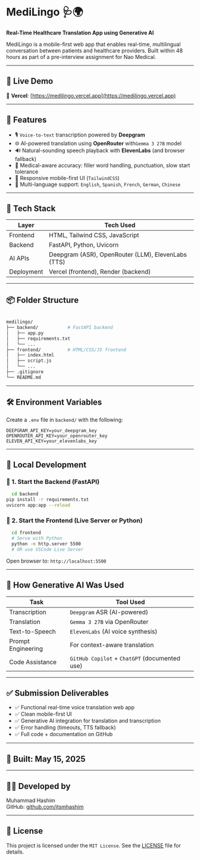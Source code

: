 # MediLingo 🩺🌍

**Real-Time Healthcare Translation App using Generative AI**

MediLingo is a mobile-first web app that enables real-time, multilingual conversation between patients and healthcare providers. Built within 48 hours as part of a pre-interview assignment for Nao Medical.

---

## 🚀 Live Demo

🔗 **Vercel**: [https://medilingo.vercel.app](https://medilingo.vercel.app)

---

## 📌 Features

- 🎙️ `Voice-to-text` transcription powered by **Deepgram**
- 🌐 AI-powered translation using **OpenRouter** with`Gemma 3 27B` model
- 🔊 Natural-sounding speech playback with **ElevenLabs** (and browser fallback)
- 🧠 Medical-aware accuracy: filler word handling, punctuation, slow start tolerance
- 📱 Responsive mobile-first UI (`TailwindCSS`)
- 💬 Multi-language support: `English`, `Spanish`, `French`, `German`, `Chinese`

---

## 🧱 Tech Stack

| Layer          | Tech Used |
|----------------|-----------|
| Frontend       | HTML, Tailwind CSS, JavaScript |
| Backend        | FastAPI, Python, Uvicorn |
| AI APIs        | Deepgram (ASR), OpenRouter (LLM), ElevenLabs (TTS) |
| Deployment     | Vercel (frontend), Render (backend) |

---

## 📦 Folder Structure

```bash

medilingo/
├── backend/           # FastAPI backend
│   ├── app.py
│   ├── requirements.txt
│   └── ...
├── frontend/          # HTML/CSS/JS frontend
│   ├── index.html
│   ├── script.js
│   └── ...
├── .gitignore
└── README.md
```

---

## 🛠️ Environment Variables

Create a `.env` file in `backend/` with the following:

```env
DEEPGRAM_API_KEY=your_deepgram_key
OPENROUTER_API_KEY=your_openrouter_key
ELEVEN_API_KEY=your_elevenlabs_key
```

---

## 🧪 Local Development

### 🔹 1. Start the Backend (FastAPI)

```bash
  cd backend
pip install -r requirements.txt
uvicorn app:app --reload
```

### 🔹 2. Start the Frontend (Live Server or Python)

```bash
  cd frontend
  # Serve with Python
  python -m http.server 5500
  # OR use VSCode Live Server
```

Open browser to: `http://localhost:5500`

---

## 🧠 How Generative AI Was Used

| Task              | Tool Used                                 |
|-------------------|-------------------------------------------|
| Transcription     | `Deepgram` ASR (AI-powered)                 |
| Translation       | `Gemma 3 27B` via OpenRouter                |
| Text-to-Speech    | `ElevenLabs` (AI voice synthesis)           |
| Prompt Engineering | For context-aware translation             |
| Code Assistance   | `GitHub Copilot` + `ChatGPT` (documented use) |

---

## ✅ Submission Deliverables

- ✅ Functional real-time voice translation web app
- ✅ Clean mobile-first UI
- ✅ Generative AI integration for translation and transcription
- ✅ Error handling (timeouts, TTS fallback)
- ✅ Full code + documentation on GitHub

---

## 📅 Built: May 15, 2025

---

## 🧑‍💻 Developed by

Muhammad Hashim   
GitHub: [github.com/itsmhashim](https://github.com/yourusername)

---

## 📄 License

This project is licensed under the `MIT License`. See the [LICENSE](./LICENSE) file for details.

